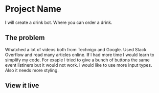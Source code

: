 # Project Name

I will create a drink bot. Where you can order a drink.

## The problem

Whatched a lot of videos both from Technigo and Google. Used Stack Overflow and read many articles online. If I had more time I would learn to simplify my code. For exaple I tried to give a bunch of buttons the same event listiners but it would not work. i would like to use more input types. Also it needs more styling.

## View it live


